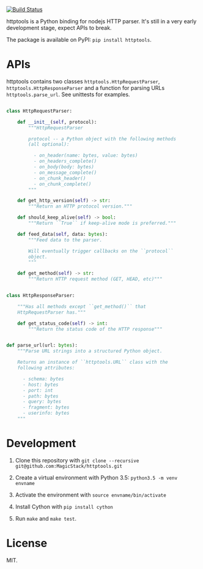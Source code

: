 [![Build Status](https://travis-ci.org/MagicStack/httptools.svg?branch=master)](https://travis-ci.org/MagicStack/httptools)

httptools is a Python binding for nodejs HTTP parser.  It's still in a
very early development stage, expect APIs to break.

The package is available on PyPI: `pip install httptools`.


# APIs

httptools contains two classes `httptools.HttpRequestParser`,
`httptools.HttpResponseParser` and a function for parsing URLs
`httptools.parse_url`.  See unittests for examples.


```python

class HttpRequestParser:

    def __init__(self, protocol):
        """HttpRequestParser

        protocol -- a Python object with the following methods
        (all optional):

          - on_header(name: bytes, value: bytes)
          - on_headers_complete()
          - on_body(body: bytes)
          - on_message_complete()
          - on_chunk_header()
          - on_chunk_complete()
        """

    def get_http_version(self) -> str:
        """Return an HTTP protocol version."""

    def should_keep_alive(self) -> bool:
        """Return ``True`` if keep-alive mode is preferred."""

    def feed_data(self, data: bytes):
        """Feed data to the parser.

        Will eventually trigger callbacks on the ``protocol``
        object.
        """

    def get_method(self) -> str:
        """Return HTTP request method (GET, HEAD, etc)"""


class HttpResponseParser:

    """Has all methods except ``get_method()`` that
    HttpRequestParser has."""

    def get_status_code(self) -> int:
        """Return the status code of the HTTP response"""


def parse_url(url: bytes):
    """Parse URL strings into a structured Python object.

    Returns an instance of ``httptools.URL`` class with the
    following attributes:

      - schema: bytes
      - host: bytes
      - port: int
      - path: bytes
      - query: bytes
      - fragment: bytes
      - userinfo: bytes
    """
```


# Development

1. Clone this repository with
   `git clone --recursive git@github.com:MagicStack/httptools.git`

2. Create a virtual environment with Python 3.5:
   `python3.5 -m venv envname`

3. Activate the environment with `source envname/bin/activate`

4. Install Cython with `pip install cython`

5. Run `make` and `make test`.


# License

MIT.
